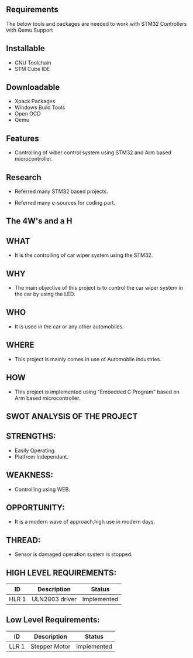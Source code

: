 ## Requirements
The below tools and packages are needed to work with STM32 Controllers with Qemu Support

## Installable

* GNU Toolchain
* STM Cube IDE

## Downloadable

* Xpack Packages
* Windows Build Tools
* Open OCD
* Qemu

## Features

* Controlling of wiber control system using STM32 and Arm based microcontroller.

## Research

* Referred many STM32 based projects.

* Referred many e-sources for coding part.

## The 4W's and a H

## WHAT
* It is the controlling of car wiper system using the STM32.

## WHY
* The main objective of this project is to control the car wiper system in the car by using the LED.

## WHO
* It is used in the car or any other automobiles.

## WHERE
* This project is mainly comes in use of Automobile industries.

## HOW
* This project is implemented using "Embedded C Program" based on Arm based microcontroller.

## SWOT ANALYSIS OF THE PROJECT

## STRENGTHS:
* Easily Operating.
* Platfrom Independant.

## WEAKNESS:
* Controlling using WEB.

## OPPORTUNITY:
* It is a modern wave of approach,high use in modern days.

## THREAD:
* Sensor is damaged operation system is stopped.

## HIGH LEVEL REQUIREMENTS:
| ID | Description | Status |
| -- | ----------- | ------ |
| HLR 1 | ULN2803 driver | Implemented |

## Low Level Requirements:

| ID | Description | Status  |
|-- | ------------ | ------- |
| LLR 1 |Stepper Motor| Implemented |